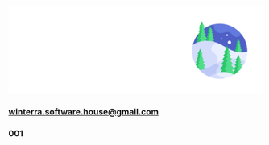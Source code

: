 ![Image](https://raw.githubusercontent.com/winterrasoftwarehouse/winterrasoftwarehouse.github.io/3c770a4131bcae877c3676c56ca2fc4aee4bcc13/white_logo_transparent_background.png)

### winterra.software.house@gmail.com
### 001
